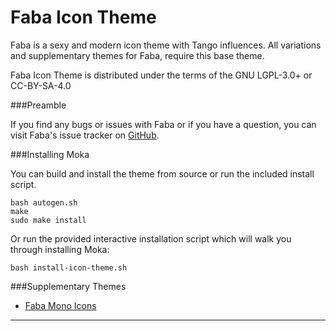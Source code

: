 Faba Icon Theme
===============

Faba is a sexy and modern icon theme with Tango influences. All variations and supplementary themes for Faba, require this base theme.

Faba Icon Theme is distributed under the terms of the GNU LGPL-3.0+ or CC-BY-SA-4.0

###Preamble

If you find any bugs or issues with Faba or if you have a question, you can visit Faba's issue tracker on [GitHub](https://github.com/moka-project/faba-icon-theme/issues).

###Installing Moka

You can build and install the theme from source or run the included install script.

	bash autogen.sh
	make
	sudo make install

Or run the provided interactive installation script which will walk you through installing Moka:

	bash install-icon-theme.sh

###Supplementary Themes 

 * [Faba Mono Icons](https://github.com/moka-project/faba-mono-icons)


-----------